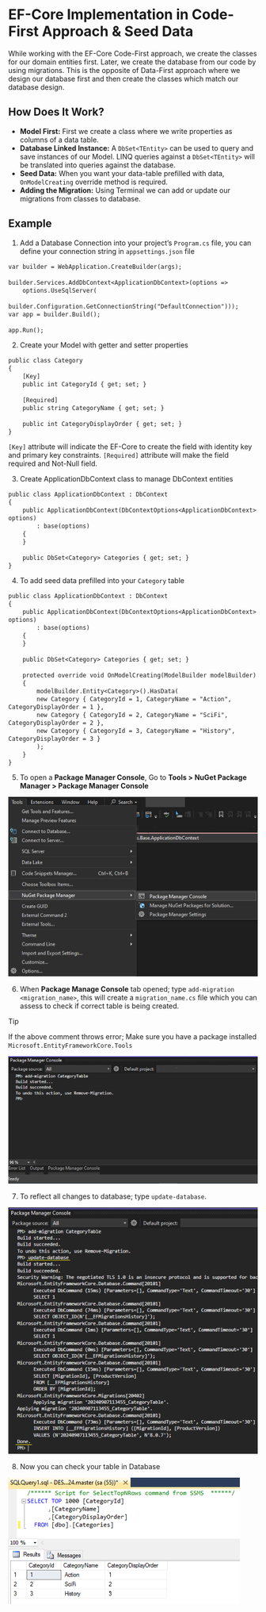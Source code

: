 # EF-Core Implementation in Code-First Approach & Seed Data

While working with the EF-Core Code-First approach, we create the classes for our domain entities first. Later, we create the database from our code by using migrations. This is the opposite of Data-First approach where we design our database first and then create the classes which match our database design.

## How Does It Work?
-	**Model First:** First we create a class where we write properties as columns of a data table.
-	**Database Linked Instance:** A `DbSet<TEntity>` can be used to query and save instances of our Model. LINQ queries against a `DbSet<TEntity>` will be translated into queries against the database.
-	**Seed Data:** When you want your data-table prefilled with data, `OnModelCreating` override method is required.
-	**Adding the Migration:** Using Terminal we can add or update our migrations from classes to database.

## Example
1.	Add a Database Connection into your project’s `Program.cs` file, you can define your connection string in `appsettings.json` file

```
var builder = WebApplication.CreateBuilder(args);

builder.Services.AddDbContext<ApplicationDbContext>(options =>
    options.UseSqlServer(
        builder.Configuration.GetConnectionString("DefaultConnection")));
var app = builder.Build();

app.Run();
```

2.	Create your Model with getter and setter properties

```
public class Category
{
    [Key]
    public int CategoryId { get; set; }

    [Required]
    public string CategoryName { get; set; }

    public int CategoryDisplayOrder { get; set; }
}
```

`[Key]` attribute will indicate the EF-Core to create the field with identity key and primary key constraints.
`[Required]` attribute will make the field required and Not-Null field.

3.	Create ApplicationDbContext class to manage DbContext entities

```
public class ApplicationDbContext : DbContext
{
    public ApplicationDbContext(DbContextOptions<ApplicationDbContext> options)
        : base(options)
    {
    }

    public DbSet<Category> Categories { get; set; }
}
```

4.	To add seed data prefilled into your `Category` table

```
public class ApplicationDbContext : DbContext
{
    public ApplicationDbContext(DbContextOptions<ApplicationDbContext> options)
        : base(options)
    {
    }

    public DbSet<Category> Categories { get; set; }

    protected override void OnModelCreating(ModelBuilder modelBuilder)
    {
        modelBuilder.Entity<Category>().HasData(
    	new Category { CategoryId = 1, CategoryName = "Action", CategoryDisplayOrder = 1 },
    	new Category { CategoryId = 2, CategoryName = "SciFi", CategoryDisplayOrder = 2 },
    	new Category { CategoryId = 3, CategoryName = "History", CategoryDisplayOrder = 3 }
        );
    }
}
```

5.	To open a **Package Manager Console**, Go to **Tools > NuGet Package Manager > Package Manager Console**

![](https://github.com/arpitsdotnet/EFCoreExample/blob/master/assets/images/2024-09-07%20(1).png)


6.	When **Package Manage Console** tab opened; type `add-migration <migration_name>`, this will create a `migration_name.cs` file which you can assess to check if correct table is being created.

> [!TIP]
> If the above comment throws error; Make sure you have a package installed `Microsoft.EntityFrameworkCore.Tools`

![](https://github.com/arpitsdotnet/EFCoreExample/blob/master/assets/images/2024-09-07%20(2).png)


7.	To reflect all changes to database; type `update-database`.

![](https://github.com/arpitsdotnet/EFCoreExample/blob/master/assets/images/2024-09-07%20(3).png)



8.	Now you can check your table in Database


![](https://github.com/arpitsdotnet/EFCoreExample/blob/master/assets/images/2024-09-07%20(4).png)

